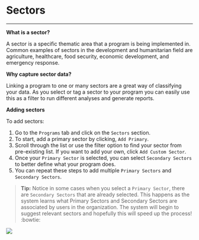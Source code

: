 # Sectors

---

**What is a sector?**

A sector is a specific thematic area that a program is being implemented in. Common examples of sectors in the development and humanitarian field are agriculture, healthcare, food security, economic development, and emergency response.

**Why capture sector data?**

Linking a program to one or many sectors are a great way of classifying your data. As you select or tag a sector to your program you can easily use this as a filter to run different analyses and generate reports.

**Adding sectors**

To add sectors:

1. Go to the `Programs` tab and click on the `Sectors` section.
2. To start, add a primary sector by clicking, `Add Primary`.
3. Scroll through the list or use the filter option to find your sector from pre-existing list. If you want to add your own, click `Add Custom Sector`. 
4. Once your `Primary Sector` is selected, you can select `Secondary Sectors` to better define what your program does.
5. You can repeat these steps to add multiple `Primary Sectors` and `Secondary Sectors`.

> **Tip:** Notice in some cases when you select a `Primary Sector`, there are `Secondary Sectors` that are already selected. This happens as the system learns what Primary Sectors and Secondary Sectors are associated by users in the organization. The system will begin to suggest relevant sectors and hopefully this will speed up the process! :bowtie:

![](https://lh6.googleusercontent.com/kQqDewbVqBwlWS-ZOjYqvJo4dHzKdSI336F66uOB--4WRJqkl3a5WNVGy_arjzQ6NsvUzZh_wwjze2LEWA6dQjt8gnUTN_ChTeLja9a7iyLdeL_6_nrEwUwhke_dLnCg_LCVez22)